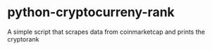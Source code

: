 # python-cryptocurreny-rank
A simple script that scrapes data from coinmarketcap and prints the cryptorank
